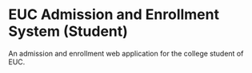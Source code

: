 EUC Admission and Enrollment System (Student)
===

An admission and enrollment web application for the college student of EUC.
